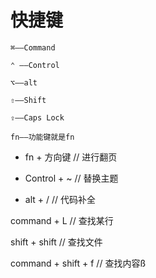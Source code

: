 快捷键
===

```dash
⌘——Command

⌃ ——Control

⌥——alt

⇧——Shift

⇪——Caps Lock

fn——功能键就是fn
```

  - fn + 方向键   // 进行翻页
  
  - Control + ~  // 替换主题
  
  - alt + /  // 代码补全
  
  command + L  // 查找某行
  
  shift + shift  // 查找文件
  
  command + shift + f  // 查找内容ß